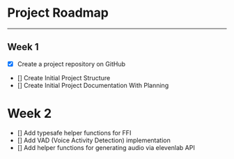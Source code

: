 # Project Roadmap
---
## Week 1
- [x] Create a project repository on GitHub
- [] Create Initial Project Structure
- [] Create Initial Project Documentation With Planning

# Week 2
 - [] Add typesafe helper functions for FFI
 - [] Add VAD (Voice Activity Detection) implementation
 - [] Add helper functions for generating audio via elevenlab API

